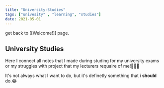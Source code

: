 ```yaml
---
title: "University-Studies"
tags: ["univesity" , "learning", "studies"]
date: 2021-05-01
---
```

get back to [[Welcome!]] page.

## University Studies
Here I connect all notes that I made during studing for my university exams or my struggles with project that my lecturers requaire of me!👩🏻‍🎓

It's not always what I want to do, but it's definetly something that i **should** do.😂

